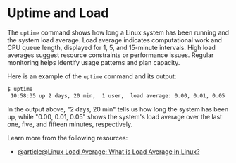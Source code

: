 # Uptime and Load

The `uptime` command shows how long a Linux system has been running and the system load average. Load average indicates computational work and CPU queue length, displayed for 1, 5, and 15-minute intervals. High load averages suggest resource constraints or performance issues. Regular monitoring helps identify usage patterns and plan capacity.

Here is an example of the `uptime` command and its output:

```bash
$ uptime
 10:58:35 up 2 days, 20 min,  1 user,  load average: 0.00, 0.01, 0.05
```

In the output above, "2 days, 20 min" tells us how long the system has been up, while "0.00, 0.01, 0.05" shows the system's load average over the last one, five, and fifteen minutes, respectively.

Learn more from the following resources:

- [@article@Linux Load Average: What is Load Average in Linux?](https://www.digitalocean.com/community/tutorials/load-average-in-linux)
